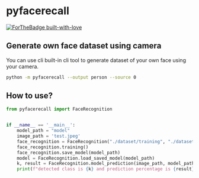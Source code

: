 # pyfacerecall

[![ForTheBadge built-with-love](https://forthebadge.com//images/badges/built-with-love.svg)](https://github.com/iamatulsingh/)

## Generate own face dataset using camera
You can use cli built-in cli tool to generate dataset of your own face using your camera. 
```bash
python -m pyfacerecall --output person --source 0
```

## How to use?
```python
from pyfacerecall import FaceRecognition


if __name__ == '__main__':
    model_path = "model"
    image_path = 'test.jpeg'
    face_recognition = FaceRecognition("./dataset/training", "./dataset/testing")
    face_recognition.training()
    face_recognition.save_model(model_path)
    model = FaceRecognition.load_saved_model(model_path)
    k, result = FaceRecognition.model_prediction(image_path, model_path)
    print(f"detected class is {k} and prediction percentage is {result}")
```
